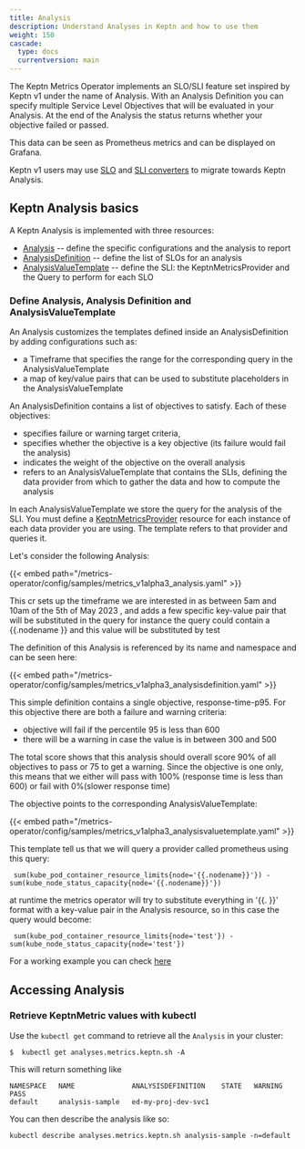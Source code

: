 ```yaml
---
title: Analysis
description: Understand Analyses in Keptn and how to use them
weight: 150
cascade:
  type: docs
  currentversion: main
---
```


The Keptn Metrics Operator implements an SLO/SLI feature set inspired by Keptn v1 under the name of Analysis.
With an Analysis Definition you can specify multiple Service Level Objectives that will be evaluated in your Analysis.
At the end of the Analysis the status returns whether your objective failed or passed.

This data can be seen as Prometheus metrics and can be displayed on Grafana.

Keptn v1 users may use [SLO](https://github.com/keptn/lifecycle-toolkit/blob/main/metrics-operator/converter/slo_converter.md#slo-converter) and [SLI converters](https://github.com/keptn/lifecycle-toolkit/blob/main/metrics-operator/converter/sli_converter.md#sli-converter) to migrate towards Keptn Analysis. 

## Keptn Analysis basics

A Keptn Analysis is implemented with three resources:

* [Analysis](https://lifecycle.keptn.sh/docs/crd-ref/metrics/v1alpha3/#analysis) --
  define the specific configurations and the analysis to report
* [AnalysisDefinition](https://lifecycle.keptn.sh/docs/crd-ref/metrics/v1alpha3/#analysisdefinition) --
  define the list of SLOs for an analysis
* [AnalysisValueTemplate](https://lifecycle.keptn.sh/docs/crd-ref/metrics/v1alpha3/#analysisvaluetemplate) --
  define the SLI: the KeptnMetricsProvider and the Query to perform for each SLO

### Define Analysis, Analysis Definition and AnalysisValueTemplate

An Analysis customizes the templates defined inside an AnalysisDefinition by adding configurations such as:
* a Timeframe that specifies the range for the corresponding query in the AnalysisValueTemplate
* a map of key/value pairs that can be used to substitute placeholders in the AnalysisValueTemplate

An AnalysisDefinition contains a list of objectives to satisfy.
Each of these objectives:
* specifies failure or warning target criteria,
* specifies whether the objective is a key objective (its failure would fail the analysis)
* indicates the weight of the objective on the overall analysis
* refers to an AnalysisValueTemplate that contains the SLIs, defining the data provider from which to gather the data and how to compute the analysis

In each AnalysisValueTemplate we store the query for the analysis of the SLI. You must define a
[KeptnMetricsProvider](../../yaml-crd-ref/metricsprovider.md) resource
for each instance of each data provider you are using.
The template refers to that provider and queries it.

Let's consider the following Analysis:

{{< embed path="/metrics-operator/config/samples/metrics_v1alpha3_analysis.yaml" >}}

This cr sets up the timeframe we are interested in
as between 5am and 10am of the 5th of May 2023 ,
and adds a few specific key-value pair that will be substituted in the query
for instance the query could contain a {{.nodename }} and this value will be substituted by test

The definition of this Analysis is referenced by its name and namespace and can be seen here:

{{< embed path="/metrics-operator/config/samples/metrics_v1alpha3_analysisdefinition.yaml" >}}

This simple definition contains a single objective, response-time-p95. For this objective there are both a
failure and warning criteria:

* objective will fail if the percentile 95 is less than 600
* there will be a warning in case the value is in between 300 and 500

The total score shows that this analysis should overall score  90% of all objectives to pass or 75 to get a warning.
Since the objective is one only, this means that we either will pass with 100% (response time is less than 600) or fail with 0%(slower response time)

The objective points to the corresponding AnalysisValueTemplate:



{{< embed path="/metrics-operator/config/samples/metrics_v1alpha3_analysisvaluetemplate.yaml" >}}

This template tell us that we will query a provider called prometheus using this query:
```shell
 sum(kube_pod_container_resource_limits{node='{{.nodename}}'}) - sum(kube_node_status_capacity{node='{{.nodename}}'})
```

at runtime the metrics operator will try to substitute everything in '{{. }}' format with a key-value pair in the Analysis resource,
so in this case the query would become:

```shell
 sum(kube_pod_container_resource_limits{node='test'}) - sum(kube_node_status_capacity{node='test'})
```

For a working example you can check [here](https://github.com/keptn/lifecycle-toolkit/tree/main/test/integration/analysis-controller-multiple-providers)

## Accessing Analysis

### Retrieve KeptnMetric values with kubectl
Use the `kubectl get` command to retrieve all the `Analysis` in your cluster:

```shell
$  kubectl get analyses.metrics.keptn.sh -A

```
This will return something like

```shell
NAMESPACE   NAME              ANALYSISDEFINITION    STATE   WARNING   PASS
default     analysis-sample   ed-my-proj-dev-svc1
```

You can then describe the analysis like so:

```shell
kubectl describe analyses.metrics.keptn.sh analysis-sample -n=default
```